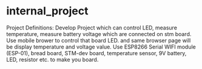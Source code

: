 # internal_project
Project Definitions:
Develop Project which can control LED, measure temperature, measure battery voltage which are connected on stm board. Use mobile brower to control that board LED. and same browser page will be display temperature and voltage value. Use ESP8266 Serial WIFI module (ESP-01), bread board, STM-dev board, temperature sensor, 9V battery, LED, resistor etc. to make you board.
